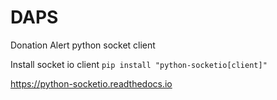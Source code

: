 # DAPS
Donation Alert python socket client

Install socket io client 
  ```pip install "python-socketio[client]"```

https://python-socketio.readthedocs.io

